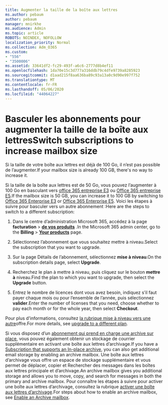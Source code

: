 ```yaml
---
title: Augmenter la taille de la boîte aux lettres
ms.author: pebaum
author: pebaum
manager: mnirkhe
ms.audience: Admin
ms.topic: article
ROBOTS: NOINDEX, NOFOLLOW
localization_priority: Normal
ms.collection: Adm_O365
ms.custom:
- "556"
- "3500006"
ms.assetid: 33641df2-fc29-493f-a6c6-2777d8b4ef11
ms.openlocfilehash: 1da70e15c3d777a316ddb79c4dfe9739a8285923
ms.sourcegitcommit: d1aad215f8aa636ba89c93a13a0c9d90e997f752
ms.translationtype: MT
ms.contentlocale: fr-FR
ms.lasthandoff: 05/06/2020
ms.locfileid: "44064227"
---
```

# <a name="switch-subscriptions-to-increase-mailbox-size"></a><span data-ttu-id="e12ec-102">Basculer les abonnements pour augmenter la taille de la boîte aux lettres</span><span class="sxs-lookup"><span data-stu-id="e12ec-102">Switch subscriptions to increase mailbox size</span></span>

<span data-ttu-id="e12ec-103">Si la taille de votre boîte aux lettres est déjà de 100 Go, il n’est pas possible de l’augmenter.</span><span class="sxs-lookup"><span data-stu-id="e12ec-103">If your mailbox size is already 100 GB, there's no way to increase it.</span></span>
  
<span data-ttu-id="e12ec-104">Si la taille de la boîte aux lettres est de 50 Go, vous pouvez l’augmenter à 100 Go en basculant vers [office 365 entreprise E3](https://products.office.com/business/office-365-enterprise-e3-business-software) ou [Office 365 entreprise E5](https://products.office.com/business/office-365-enterprise-e5-business-software).</span><span class="sxs-lookup"><span data-stu-id="e12ec-104">If the mailbox size is 50 GB, you can increase it to 100 GB by switching to [Office 365 Enterprise E3](https://products.office.com/business/office-365-enterprise-e3-business-software) or [Office 365 Enterprise E5](https://products.office.com/business/office-365-enterprise-e5-business-software).</span></span> <span data-ttu-id="e12ec-105">Voici les étapes à suivre pour basculer vers un autre abonnement :</span><span class="sxs-lookup"><span data-stu-id="e12ec-105">Here are the steps to switch to a different subscription:</span></span>
  
1. <span data-ttu-id="e12ec-106">Dans le centre d’administration Microsoft 365, accédez à la page **facturation** \> **[de vos produits](https://go.microsoft.com/fwlink/p/?linkid=842054)** .</span><span class="sxs-lookup"><span data-stu-id="e12ec-106">In the Microsoft 365 admin center, go to the **Billing** \> **[Your products](https://go.microsoft.com/fwlink/p/?linkid=842054)** page.</span></span>

2. <span data-ttu-id="e12ec-107">Sélectionnez l’abonnement que vous souhaitez mettre à niveau.</span><span class="sxs-lookup"><span data-stu-id="e12ec-107">Select the subscription that you want to upgrade.</span></span>

3. <span data-ttu-id="e12ec-108">Sur la page Détails de l’abonnement, sélectionnez **mise à niveau**.</span><span class="sxs-lookup"><span data-stu-id="e12ec-108">On the subscription details page, select **Upgrade**.</span></span>

4. <span data-ttu-id="e12ec-109">Recherchez le plan à mettre à niveau, puis cliquez sur le bouton **mettre à** niveau.</span><span class="sxs-lookup"><span data-stu-id="e12ec-109">Find the plan to which you want to upgrade, then select the **Upgrade** button.</span></span>

5. <span data-ttu-id="e12ec-110">Entrez le nombre de licences dont vous avez besoin, indiquez s’il faut payer chaque mois ou pour l’ensemble de l’année, puis sélectionnez **valider**.</span><span class="sxs-lookup"><span data-stu-id="e12ec-110">Enter the number of licenses that you need, choose whether to pay each month or for the whole year, then select **Checkout**.</span></span>

<span data-ttu-id="e12ec-111">Pour plus d’informations, consultez [la rubrique mise à niveau vers une autre](https://docs.microsoft.com/office365/admin/subscriptions-and-billing/upgrade-to-different-plan)offre.</span><span class="sxs-lookup"><span data-stu-id="e12ec-111">For more details, see [upgrade to a different plan](https://docs.microsoft.com/office365/admin/subscriptions-and-billing/upgrade-to-different-plan).</span></span>

<span data-ttu-id="e12ec-112">Si vous disposez d’un [abonnement qui prend en charge une archive sur place](https://docs.microsoft.com/office365/servicedescriptions/exchange-online-archiving-service-description/exchange-online-archiving-service-description), vous pouvez également obtenir un stockage de courrier supplémentaire en activant une boîte aux lettres d’archivage.</span><span class="sxs-lookup"><span data-stu-id="e12ec-112">If you have a [Subscription that supports an In-place archive](https://docs.microsoft.com/office365/servicedescriptions/exchange-online-archiving-service-description/exchange-online-archiving-service-description), you can also get additional email storage by enabling an archive mailbox.</span></span> <span data-ttu-id="e12ec-113">Une boîte aux lettres d’archivage vous offre un espace de stockage supplémentaire et vous permet de déplacer, copier et Rechercher des messages dans les boîtes aux lettres principale et d’archivage.</span><span class="sxs-lookup"><span data-stu-id="e12ec-113">An archive mailbox gives you additional storage and allows you to move, copy, and search for messages in both the primary and archive mailbox.</span></span> <span data-ttu-id="e12ec-114">Pour connaître les étapes à suivre pour activer une boîte aux lettres d’archivage, consultez la rubrique [activer une boîte aux lettres d’archivage](https://docs.microsoft.com/office365/securitycompliance/enable-archive-mailboxes).</span><span class="sxs-lookup"><span data-stu-id="e12ec-114">For steps about how to enable an archive mailbox, see [Enable an Archive mailbox](https://docs.microsoft.com/office365/securitycompliance/enable-archive-mailboxes).</span></span>